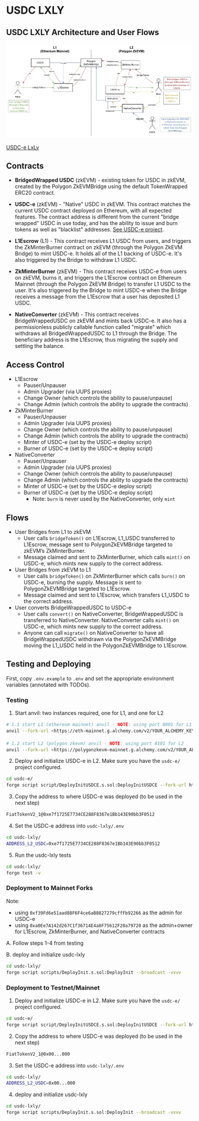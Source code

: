 # USDC LXLY

## USDC LXLY Architecture and User Flows

![Diagram](./usdc-lxly.jpg)

[USDC-e LxLy](https://docs.google.com/document/d/1heUd3Cbux-ngnCJITbKJ9pdsz26BmNz1hfOn9NTuDH8/edit?pli=1)

## Contracts

- **BridgedWrapped USDC** (zkEVM) - existing token for USDC in zkEVM, created by the Polygon ZkEVMBridge using the default TokenWrapped ERC20 contract.

- **USDC-e** (zkEVM) - "Native" USDC in zkEVM. This contract matches the current USDC contract deployed on Ethereum, with all expected features. The contract address is different from the current "bridge wrapped" USDC in use today, and has the ability to issue and burn tokens as well as "blacklist" addresses. [See USDC-e project](https://github.com/omnifient/usdc-e).

- **L1Escrow** (L1) - This contract receives L1 USDC from users, and triggers the ZkMinterBurner contract on zkEVM (through the Polygon ZkEVM Bridge) to mint USDC-e. It holds all of the L1 backing of USDC-e.
  It's also triggered by the Bridge to withdraw L1 USDC.

- **ZkMinterBurner** (zkEVM) - This contract receives USDC-e from users on zkEVM, burns it, and triggers the L1Escrow contract on Ethereum Mainnet (through the Polygon ZkEVM Bridge) to transfer L1 USDC to the user.
  It's also triggered by the Bridge to mint USDC-e when the Bridge receives a message from the L1Escrow that a user has deposited L1 USDC.

- **NativeConverter** (zkEVM) - This contract receives BridgeWrappedUSDC on zkEVM and mints back USDC-e. It also has a permissionless publicly callable function called "migrate" which withdraws all BridgedWrappedUSDC to L1 through the Bridge. The beneficiary address is the L1Escrow, thus migrating the supply and settling the balance.

## Access Control

- L1Escrow
  - Pauser/Unpauser
  - Admin Upgrader (via UUPS proxies)
  - Change Owner (which controls the ability to pause/unpause)
  - Change Admin (which controls the ability to upgrade the contracts)
- ZkMinterBurner
  - Pauser/Unpauser
  - Admin Upgrader (via UUPS proxies)
  - Change Owner (which controls the ability to pause/unpause)
  - Change Admin (which controls the ability to upgrade the contracts)
  - Minter of USDC-e (set by the USDC-e deploy script)
  - Burner of USDC-e (set by the USDC-e deploy script)
- NativeConverter
  - Pauser/Unpauser
  - Admin Upgrader (via UUPS proxies)
  - Change Owner (which controls the ability to pause/unpause)
  - Change Admin (which controls the ability to upgrade the contracts)
  - Minter of USDC-e (set by the USDC-e deploy script)
  - Burner of USDC-e (set by the USDC-e deploy script)
    - Note: `burn` is never used by the NativeConverter, only `mint`

## Flows

- User Bridges from L1 to zkEVM
  - User calls `bridgeToken()` on L1Escrow, L1_USDC transferred to L1Escrow, message sent to PolygonZkEVMBridge targeted to zkEVM’s ZkMinterBurner.
  - Message claimed and sent to ZkMinterBurner, which calls `mint()` on USDC-e, which mints new supply to the correct address.
- User Bridges from zkEVM to L1
  - User calls `bridgeToken()` on ZkMinterBurner which calls `burn()` on USDC-e, burning the supply. Message is sent to PolygonZkEVMBridge targeted to L1Escrow.
  - Message claimed and sent to L1Escrow, which transfers L1_USDC to the correct address.
- User converts BridgeWrappedUSDC to USDC-e
  - User calls `convert()` on NativeConverter, BridgeWrappedUSDC is transferred to NativeConverter. NativeConverter calls `mint()` on USDC-e, which mints new supply to the correct address.
  - Anyone can call `migrate()` on NativeConverter to have all BridgeWrappedUSDC withdrawn via the PolygonZkEVMBridge moving the L1_USDC held in the PolygonZkEVMBridge to L1Escrow.

## Testing and Deploying

First, copy `.env.example` to `.env` and set the appropriate environment variables (annotated with TODOs).

### Testing

1. Start anvil: two instances required, one for L1, and one for L2

```bash
# 1.1 start L1 (ethereum mainnet) anvil - NOTE: using port 8001 for L1
anvil --fork-url <https://eth-mainnet.g.alchemy.com/v2/YOUR_ALCHEMY_KEY> --chain-id 1 --port 8001 --fork-block-number 17785773

# 1.2 start L2 (polygon zkevm) anvil - NOTE: using port 8101 for L2
anvil --fork-url <https://polygonzkevm-mainnet.g.alchemy.com/v2/YOUR_ALCHEMY_KEY> --chain-id 1101 --port 8101 --fork-block-number 3172683
```

2. Deploy and initialize USDC-e in L2. Make sure you have the `usdc-e/` project configured.

```bash
cd usdc-e/
forge script script/DeployInitUSDCE.s.sol:DeployInitUSDCE --fork-url http://localhost:8101 --broadcast --verify -vvvv
```

3. Copy the address to where USDC-e was deployed (to be used in the next step)

```bash
FiatTokenV2_1@0xe7f1725E7734CE288F8367e1Bb143E90bb3F0512
```

4. Set the USDC-e address into `usdc-lxly/.env`

```bash
cd usdc-lxly/
ADDRESS_L2_USDC=0xe7f1725E7734CE288F8367e1Bb143E90bb3F0512
```

5. Run the usdc-lxly tests

```bash
cd usdc-lxly/
forge test -v
```

### Deployment to Mainnet Forks

Note:

- using `0xf39Fd6e51aad88F6F4ce6aB8827279cffFb92266` as the admin for USDC-e
- using `0xa0Ee7A142d267C1f36714E4a8F75612F20a79720` as the admin+owner for L1Escrow, ZkMinterBurner, and NativeConverter contracts

A. Follow steps 1-4 from testing

B. deploy and initialize usdc-lxly

```bash
cd usdc-lxly/
forge script scripts/DeployInit.s.sol:DeployInit --broadcast -vvvv
```

### Deployment to Testnet/Mainnet

1. Deploy and initialize USDC-e in L2. Make sure you have the `usdc-e/` project configured.

```bash
cd usdc-e/
forge script script/DeployInitUSDCE.s.sol:DeployInitUSDCE --fork-url https://rpc.public.zkevm-test.net --broadcast -vvvvv
```

2. Copy the address to where USDC-e was deployed (to be used in the next step)

```bash
FiatTokenV2_1@0x00...000
```

3. Set the USDC-e address into `usdc-lxly/.env`

```bash
cd usdc-lxly/
ADDRESS_L2_USDC=0x00...000
```

4. deploy and initialize usdc-lxly

```bash
cd usdc-lxly/
forge script scripts/DeployInit.s.sol:DeployInit --broadcast -vvvv
```
